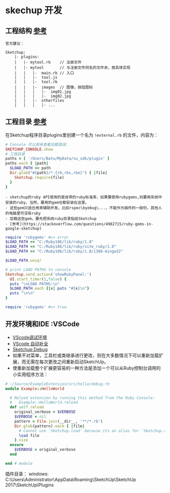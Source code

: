 # skechup 开发

## 工程结构 [参考](https://github.com/SketchUp/sketchup-ruby-api-tutorials/tree/master/examples/02_custom_tool)
    官方建议：
```
Sketchup:
    |- plugins:
    |   |- mytool.rb    // 注册文件
    |   |- mytool       // 与注册文件同名的文件夹，放具体实现
    |   |   |-  main.rb // 入口
    |   |   |-  tool.js
    |   |   |-  tool.rb
    |   |   |-  images  // 图像，按钮图标
    |   |   |   |-  img01.jpg 
    |   |   |   |-  img02.jpg
    |   |   |-  otherfiles
    |   |   |   |- ...
```

## 工程目录 [参考](https://github.com/SketchUp/sketchup-ruby-api-tutorials/wiki/Development-Setup#development-setup)
在Sketchup程序目录plugins里创建一个名为 `!external.rb` 的文件，内容为：
```ruby
# Console 可以用来查看加载错误:
SKETCHUP_CONSOLE.show
# 工程目录
paths = [ '/Users/Batu/MyData/su_sdk/plugin' ]
paths.each { |path|
  $LOAD_PATH << path
  Dir.glob("#{path}/*.{rb,rbs,rbe}") { |file|
    Sketchup.require(file)
  }
}
```
    - sketchup的ruby API使用的是自带的ruby标准库，如果要使用rubygems,则要用系统中安装的ruby，当然，要用的gem也都安装在这里。
    - 这些gem只适合用来辅助开发，比如rspec\byebug\...，不能作为插件的一部份，其他人的电脑里可没有ruby
    - 加载这些gem，要先把系统ruby目录指给Sketchup
    - [参考](https://stackoverflow.com/questions/4982715/ruby-gems-in-google-sketchup)
```ruby
require 'rubygems' #=> error
$LOAD_PATH << "C:/Ruby186/lib/ruby/1.8"
$LOAD_PATH << "C:/Ruby186/lib/ruby/site_ruby/1.8"
$LOAD_PATH << "C:/Ruby186/lib/ruby/1.8/i386-mingw32"

$LOAD_PATH.uniq!

# print LOAD PATHS to console
Sketchup.send_action('showRubyPanel:')
  UI.start_timer(1,false) {
  puts "\nLOAD PATHS:\n"
  $LOAD_PATH.each {|x| puts "#{x}\n"}
  puts "\n\n"
}

require 'rubygems' #=> true
```

## 开发环境和IDE :VSCode
  - [VScode调试环境](https://github.com/SketchUp/sketchup-ruby-api-tutorials/wiki/VSCode-Debugger-Setup)
  - [VScode 自动补全](https://github.com/SketchUp/sketchup-ruby-api-tutorials/wiki/VSCode-Stubs-Setup)
  - [Sketchup Debug](https://github.com/SketchUp/sketchup-ruby-debugger)
  - 如果不对菜单，工具栏或类继承进行更改，则在大多数情况下可以重新加载扩展，而无需在每次更改之间重新启动SketchUp。
  - 使重新加载整个扩展更容易的一种方法是添加一个可以从Ruby控制台调用的小实用程序方法：
```ruby
# ~/Source/ExampleExtension/src/hello/debug.rb
module Example::HelloWorld

  # Reload extension by running this method from the Ruby Console:
  #   Example::HelloWorld.reload
  def self.reload
    original_verbose = $VERBOSE
    $VERBOSE = nil
    pattern = File.join(__dir__, '**/*.rb')
    Dir.glob(pattern).each { |file|
      # Cannot use `Sketchup.load` because its an alias for `Sketchup.require`.
      load file
    }.size
  ensure
    $VERBOSE = original_verbose
  end

end # module
```
插件目录：
windows: C:\Users\Administrator\AppData\Roaming\SketchUp\SketchUp 2017\SketchUp\Plugins